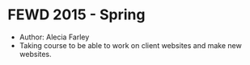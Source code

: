 # FEWD 2015 - Spring

* Author: Alecia Farley
* Taking course to be able to work on client websites and make new websites.